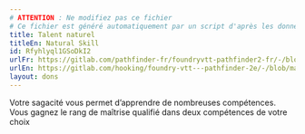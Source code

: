 ```yaml
---
# ATTENTION : Ne modifiez pas ce fichier
# Ce fichier est généré automatiquement par un script d'après les données du module Foundry VTT officiel et de sa traduction
title: Talent naturel
titleEn: Natural Skill
id: Rfyhlyql1GSoDkI2
urlFr: https://gitlab.com/pathfinder-fr/foundryvtt-pathfinder2-fr/-/blob/master/data/feats/Rfyhlyql1GSoDkI2.htm
urlEn: https://gitlab.com/hooking/foundry-vtt---pathfinder-2e/-/blob/master/packs/data/feats.db/natural-skill.json
layout: dons
---
```

Votre sagacité vous permet d’apprendre de nombreuses compétences. Vous gagnez le rang de maîtrise qualifié dans deux compétences de votre choix
